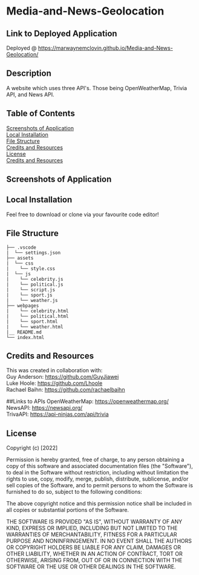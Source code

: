 # Media-and-News-Geolocation
## Link to Deployed Application
Deployed @ https://marwaynemclovin.github.io/Media-and-News-Geolocation/

## Description
A website which uses three API's. Those being OpenWeatherMap, Trivia API, and News API.

## Table of Contents
[Screenshots of Application](#Screenshots-of-Application) <br>
[Local Installation](#Local-Installation) <br>
[File Structure](#File-Structure) <br>
[Credits and Resources](#Credits-and-Resources) <br>
[License](#Credits-and-Resources) <br>
[Credits and Resources](#License)

## Screenshots of Application


## Local Installation
Feel free to download or clone via your favourite code editor!

## File Structure
```
├── .vscode
|  └── settings.json
├── assets
|  └── css
|    └── style.css
|  └── js
|    └── celebrity.js
|    └── political.js
|    └── script.js
|    └── sport.js
|    └── weather.js
├── webpages
|    └── celebrity.html
|    └── political.html
|    └── sport.html
|    └── weather.html
|__ README.md
└── index.html
```

## Credits and Resources
This was created in collaboration with: <br>
Guy Anderson: https://github.com/GuyJiawei <br>
Luke Hoole: https://github.com/Lhoole <br>
Rachael Baihn: https://github.com/rachaelbaihn

##Links to APIs
OpenWeatherMap: https://openweathermap.org/ <br>
NewsAPI: https://newsapi.org/ <br>
TrivaAPI: https://api-ninjas.com/api/trivia

## License
Copyright (c) [2022]

Permission is hereby granted, free of charge, to any person obtaining a copy
of this software and associated documentation files (the "Software"), to deal
in the Software without restriction, including without limitation the rights
to use, copy, modify, merge, publish, distribute, sublicense, and/or sell
copies of the Software, and to permit persons to whom the Software is
furnished to do so, subject to the following conditions:

The above copyright notice and this permission notice shall be included in all
copies or substantial portions of the Software.

THE SOFTWARE IS PROVIDED "AS IS", WITHOUT WARRANTY OF ANY KIND, EXPRESS OR
IMPLIED, INCLUDING BUT NOT LIMITED TO THE WARRANTIES OF MERCHANTABILITY,
FITNESS FOR A PARTICULAR PURPOSE AND NONINFRINGEMENT. IN NO EVENT SHALL THE
AUTHORS OR COPYRIGHT HOLDERS BE LIABLE FOR ANY CLAIM, DAMAGES OR OTHER
LIABILITY, WHETHER IN AN ACTION OF CONTRACT, TORT OR OTHERWISE, ARISING FROM,
OUT OF OR IN CONNECTION WITH THE SOFTWARE OR THE USE OR OTHER DEALINGS IN THE
SOFTWARE.
